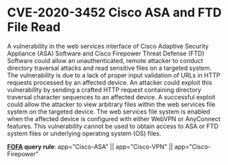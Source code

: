# CVE-2020-3452 Cisco ASA and FTD File Read 

A vulnerability in the web services interface of Cisco Adaptive Security Appliance (ASA) Software and Cisco Firepower Threat Defense (FTD) Software could allow an unauthenticated, remote attacker to conduct directory traversal attacks and read sensitive files on a targeted system. The vulnerability is due to a lack of proper input validation of URLs in HTTP requests processed by an affected device. An attacker could exploit this vulnerability by sending a crafted HTTP request containing directory traversal character sequences to an affected device. A successful exploit could allow the attacker to view arbitrary files within the web services file system on the targeted device. The web services file system is enabled when the affected device is configured with either WebVPN or AnyConnect features. This vulnerability cannot be used to obtain access to ASA or FTD system files or underlying operating system (OS) files.

**[FOFA]([https://fofa.so/result?q=app%3D%22Cisco-ASA%22+%7C%7C+app%3D%22Cisco-VPN%22+%7C%7C+app%3D%22Cisco-Firepower%22&qbase64=YXBwPSJDaXNjby1BU0EiIHx8IGFwcD0iQ2lzY28tVlBOIiB8fCBhcHA9IkNpc2NvLUZpcmVwb3dlciI%3D&file=&file=](https://fofa.so/result?q=app%3D"Cisco-ASA"+||+app%3D"Cisco-VPN"+||+app%3D"Cisco-Firepower"&qbase64=YXBwPSJDaXNjby1BU0EiIHx8IGFwcD0iQ2lzY28tVlBOIiB8fCBhcHA9IkNpc2NvLUZpcmVwb3dlciI%3D&file=&file=)) query rule**: app="Cisco-ASA" || app="Cisco-VPN" || app="Cisco-Firepower"